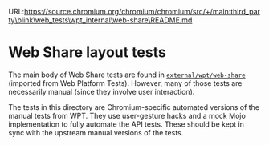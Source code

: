 URL:https://source.chromium.org/chromium/chromium/src/+/main:third_party\blink\web_tests\wpt_internal\web-share\README.md
# Web Share layout tests

The main body of Web Share tests are found in
[`external/wpt/web-share`](../external/wpt/web-share) (imported from Web
Platform Tests). However, many of those tests are necessarily manual
(since they involve user interaction).

The tests in this directory are Chromium-specific automated versions of
the manual tests from WPT. They use user-gesture hacks and a mock Mojo
implementation to fully automate the API tests. These should be kept in
sync with the upstream manual versions of the tests.

